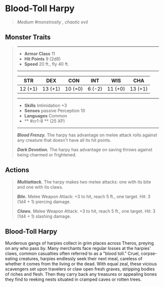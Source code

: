# Blood-Toll Harpy
>*Medium #monstrosity , chaotic evil*
## Monster Traits
>___
>- **Armor Class** 11
>- **Hit Points** 9 (2d8)
>- **Speed** 20 ft., fly 40 ft.
>___
>|STR|DEX|CON|INT|WIS|CHA|
>|:---:|:---:|:---:|:---:|:---:|:---:|
>|12 (+1)|13 (+1)|10 (+0)|6 (-2)|11 (+0)|13 (+1)|
>___
>- **Skills** Intimidation +3
>- **Senses** passive Perception 10
>- **Languages** Common
>- ** #cr1-8 ** (25 XP)
>___
>***Blood Frenzy.*** The harpy has advantage on melee attack rolls against any creature that doesn't have all its hit points.  
>
>***Dark Devotion.*** The harpy has advantage on saving throws against being charmed or frightened.  
>
## Actions
>***Multiattack.*** The harpy makes two melee attacks: one with its bite and one with its claws.  
>
>***Bite.*** Melee Weapon Attack: +3 to hit, reach 5 ft., one target. Hit: 3 (1d4 + 1) piercing damage.  
>
>***Claws.*** Melee Weapon Attack: +3 to hit, reach 5 ft., one target. Hit: 3 (1d4 + 1) slashing damage.
## Blood-Toll Harpy
Murderous gangs of harpies collect in grim places across Theros, preying on any who pass by. Many merchants face regular losses at the harpies' claws, common casualties often referred to as a "blood toll."
Cruel, corpse-eating creatures, harpies endlessly seek their next meal, careless of whether it comes from the living or the dead. With equal zeal, these vicious scavengers set upon travelers or claw open fresh graves, stripping bodies of riches and flesh. Then they carry back any treasures or appealing bones they find to reeking nests situated in cramped caves or rotten trees.